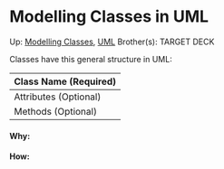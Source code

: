 # Modelling Classes in UML

Up: [Modelling Classes](modelling_classes), [UML](uml)
Brother(s):
TARGET DECK

Classes have this general structure in UML:


| Class Name (Required) |
| ---- |
| Attributes (Optional) |
| Methods (Optional) |


































#### Why:
#### How:









